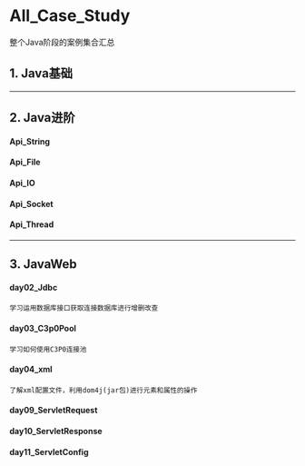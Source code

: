 # All_Case_Study
整个Java阶段的案例集合汇总

## 1. Java基础<br/>

---
## 2. Java进阶<br/>

#### Api_String
#### Api_File
#### Api_IO
#### Api_Socket
#### Api_Thread

---
## 3. JavaWeb<br/>

#### day02_Jdbc<br/>
    学习运用数据库接口获取连接数据库进行增删改查

#### day03_C3p0Pool<br/>
    学习如何使用C3P0连接池

#### day04_xml<br/>
    了解xml配置文件，利用dom4j(jar包)进行元素和属性的操作

#### day09_ServletRequest<br/>

#### day10_ServletResponse<br/>

#### day11_ServletConfig<br/>


